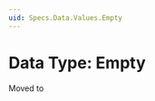 ```yaml
---
uid: Specs.Data.Values.Empty
---
```

# Data Type: Empty

Moved to [](xref:Basics.Data.Fields.Empty)
